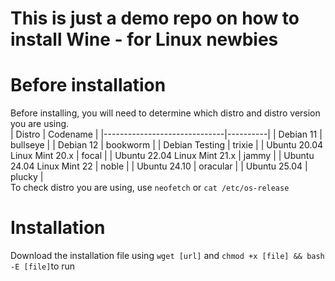 # This is just a demo repo on how to install Wine - for Linux newbies
# Before installation
Before installing, you will need to determine which distro and distro version you are using.
<br>
| Distro                       | Codename |
|------------------------------|----------|
| Debian 11                    | bullseye |
| Debian 12                    | bookworm |
| Debian Testing               | trixie   |
| Ubuntu 20.04 Linux Mint 20.x | focal    |
| Ubuntu 22.04 Linux Mint 21.x | jammy    |
| Ubuntu 24.04 Linux Mint 22   | noble    |
| Ubuntu 24.10                 | oracular |
| Ubuntu 25.04                 | plucky   |
<br>
To check distro you are using, use <code>neofetch</code> or <code>cat /etc/os-release</code>
# Installation
Download the installation file using <code>wget [url]</code> and <code>chmod +x [file] && bash -E [file]</code>to run
